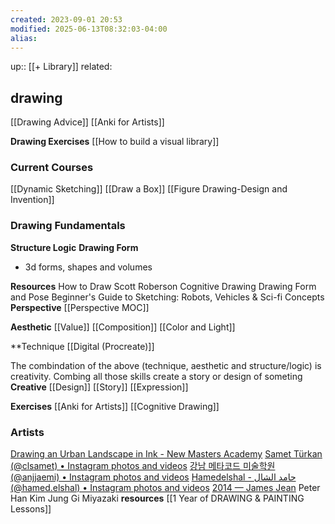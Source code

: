 ```yaml
---
created: 2023-09-01 20:53
modified: 2025-06-13T08:32:03-04:00
alias: 
---
```

up::  [[+ Library]]
related:

## drawing
[[Drawing Advice]]
[[Anki for Artists]]

**Drawing Exercises**
[[How to build a visual library]]
### Current Courses
[[Dynamic Sketching]]
[[Draw a Box]]
[[Figure Drawing-Design and Invention]]
### Drawing Fundamentals

**Structure Logic**
**Drawing Form**
- 3d forms, shapes and volumes

**Resources**
	How to Draw Scott Roberson
	Cognitive Drawing
	Drawing Form and Pose
	Beginner's Guide to Sketching: Robots, Vehicles & Sci-fi Concepts
**Perspective**
[[Perspective MOC]]

**Aesthetic**
[[Value]]
[[Composition]]
[[Color and Light]]

**Technique
[[Digital (Procreate)]]


The combindation of the above (technique, aesthetic and structure/logic) is creativity. Combing all those skills create a story or design of someting
**Creative** 
[[Design]]
[[Story]]
[[Expression]]




**Exercises**
[[Anki for Artists]]
[[Cognitive Drawing]]


### Artists
[Drawing an Urban Landscape in Ink - New Masters Academy](https://www.nma.art/videolessons/drawing-an-urban-landscape-in-ink/)
[Samet Türkan (@clsamet) • Instagram photos and videos](https://www.instagram.com/clsamet/)
[강남 메타코드 미술학원 (@anjjaemi) • Instagram photos and videos](https://www.instagram.com/anjjaemi/)
[Hamedelshal - حامد الشال (@hamed.elshal) • Instagram photos and videos](https://www.instagram.com/hamed.elshal/)
[2014 — James Jean](http://www.jamesjean.com/sketch2014/gp63dft07txn3bbftampaw2pby9vwn)
Peter Han
Kim Jung Gi
Miyazaki
**resources**
[[1 Year of DRAWING & PAINTING Lessons]]